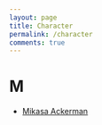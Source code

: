 ```yaml
---
layout: page
title: Character
permalink: /character
comments: true
---
```


# M
- [Mikasa Ackerman](https://yourcosplay.github.io/categories#Mikasa-Ackerman)